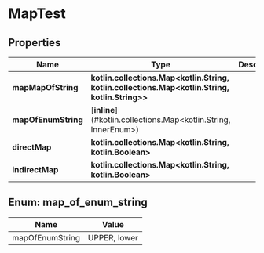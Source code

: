 
# MapTest

## Properties
Name | Type | Description | Notes
------------ | ------------- | ------------- | -------------
**mapMapOfString** | **kotlin.collections.Map&lt;kotlin.String, kotlin.collections.Map&lt;kotlin.String, kotlin.String&gt;&gt;** |  |  [optional]
**mapOfEnumString** | [**inline**](#kotlin.collections.Map&lt;kotlin.String, InnerEnum&gt;) |  |  [optional]
**directMap** | **kotlin.collections.Map&lt;kotlin.String, kotlin.Boolean&gt;** |  |  [optional]
**indirectMap** | **kotlin.collections.Map&lt;kotlin.String, kotlin.Boolean&gt;** |  |  [optional]


<a id="kotlin.collections.Map<kotlin.String, InnerEnum>"></a>
## Enum: map_of_enum_string
Name | Value
---- | -----
mapOfEnumString | UPPER, lower



